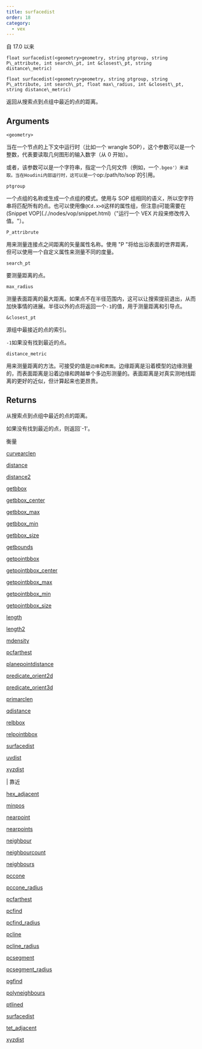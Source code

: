 ```yaml
---
title: surfacedist
order: 18
category:
  - vex
---
```


自 17.0 以来

`float surfacedist(<geometry>geometry, string ptgroup, string P\_attribute, int search\_pt, int &closest\_pt, string distance\_metric)`

`float surfacedist(<geometry>geometry, string ptgroup, string P\_attribute, int search\_pt, float max\_radius, int &closest\_pt, string distance\_metric)`

返回从搜索点到点组中最近的点的距离。

## Arguments

`<geometry>`

当在一个节点的上下文中运行时（比如一个 wrangle SOP），这个参数可以是一个整数，代表要读取几何图形的输入数字（从 0 开始）。

或者，该参数可以是一个字符串，指定一个几何文件（例如，一个`.bgeo'）来读取。当在Houdini内部运行时，这可以是一个`op:/path/to/sop`的引用。

`ptgroup`

一个点组的名称或生成一个点组的模式。使用与 SOP 组相同的语义，所以空字符串将匹配所有的点。也可以使用像`@Cd.x>0`这样的属性组，但注意`@`可能需要在(Snippet VOP](././nodes/vop/snippet.html)（"运行一个 VEX 片段来修改传入值。"）。

`P_attribrute`

用来测量连接点之间距离的矢量属性名称。使用 "P "将给出沿表面的世界距离，但可以使用一个自定义属性来测量不同的度量。

`search_pt`

要测量距离的点。

`max_radius`

测量表面距离的最大距离。如果点不在半径范围内，这可以让搜索提前退出，从而加快事情的进展。半径以外的点将返回一个`-1`的值，用于测量距离和引导点。

`&closest_pt`

源组中最接近的点的索引。

`-1`如果没有找到最近的点。

`distance_metric`

用来测量距离的方法。可接受的值是`边缘`和`表面`。边缘距离是沿着模型的边缘测量的，而表面距离是沿着边缘和跨越单个多边形测量的。表面距离是对真实测地线距离的更好的近似，但计算起来也更昂贵。

## Returns

从搜索点到点组中最近的点的距离。

如果没有找到最近的点，则返回`-1'。

衡量

[curvearclen](curvearclen.html)

[distance](distance.html)

[distance2](distance2.html)

[getbbox](getbbox.html)

[getbbox_center](getbbox_center.html)

[getbbox_max](getbbox_max.html)

[getbbox_min](getbbox_min.html)

[getbbox_size](getbbox_size.html)

[getbounds](getbounds.html)

[getpointbbox](getpointbbox.html)

[getpointbbox_center](getpointbbox_center.html)

[getpointbbox_max](getpointbbox_max.html)

[getpointbbox_min](getpointbbox_min.html)

[getpointbbox_size](getpointbbox_size.html)

[length](length.html)

[length2](length2.html)

[mdensity](mdensity.html)

[pcfarthest](pcfarthest.html)

[planepointdistance](planepointdistance.html)

[predicate_orient2d](predicate_orient2d.html)

[predicate_orient3d](predicate_orient3d.html)

[primarclen](primarclen.html)

[qdistance](qdistance.html)

[relbbox](relbbox.html)

[relpointbbox](relpointbbox.html)

[surfacedist](surfacedist.html)

[uvdist](uvdist.html)

[xyzdist](xyzdist.html)

| 靠近

[hex_adjacent](hex_adjacent.html)

[minpos](minpos.html)

[nearpoint](nearpoint.html)

[nearpoints](nearpoints.html)

[neighbour](neighbour.html)

[neighbourcount](neighbourcount.html)

[neighbours](neighbours.html)

[pccone](pccone.html)

[pccone_radius](pccone_radius.html)

[pcfarthest](pcfarthest.html)

[pcfind](pcfind.html)

[pcfind_radius](pcfind_radius.html)

[pcline](pcline.html)

[pcline_radius](pcline_radius.html)

[pcsegment](pcsegment.html)

[pcsegment_radius](pcsegment_radius.html)

[pgfind](pgfind.html)

[polyneighbours](polyneighbours.html)

[ptlined](ptlined.html)

[surfacedist](surfacedist.html)

[tet_adjacent](tet_adjacent.html)

[xyzdist](xyzdist.html)

